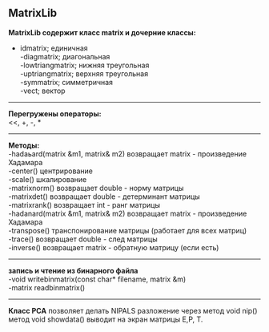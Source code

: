## MatrixLib  
**MatrixLib содержит класс matrix и дочерние классы:**  
- idmatrix;  единичная  
-diagmatrix;  диагональная  
-lowtriangmatrix;   нижняя треугольная  
-uptriangmatrix;  верхняя треугольная  
-symmatrix;  симметричная  
-vect;  вектор  
***
**Перегружены операторы:**  
<<, +, -, *  
***
**Mетоды:**  
-hadaьard(matrix &m1, matrix& m2)  возвращает matrix - произведение Хадамара  
-center()  центрирование  
-scale()  шкалирование  
-matrixnorm()  возвращает double - норму матрицы  
-matrixdet()  возвращает double - детерминант матрицы  
-matrixrank()  возвращает int - ранг матрицы  
-hadanard(matrix &m1, matrix& m2)  возвращает matrix - произведение Хадамара  
-transpose()  транспонирование матрицы (работает для всех матриц)  
-trace()  возвращает double - след матрицы  
-inverse()  возвращает matrix -  обратную матрицу (если есть)  
***
**запись и чтение из бинарного файла**  
-void writebinmatrix(const char* filename, matrix &m)  
-matrix readbinmatrix()  
***  
**Класс PCA** позволяет делать NIPALS разложение через метод void nip()  
метод void showdata() выводит на экран матрицы E,P, T.  




